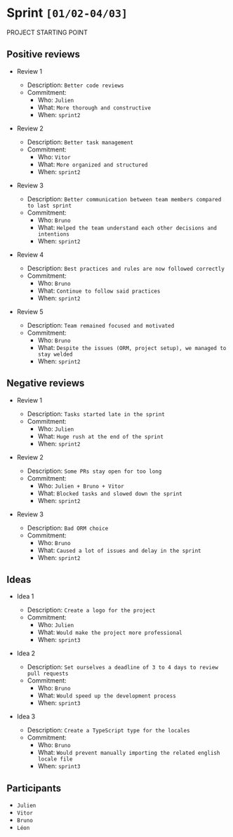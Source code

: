 # Sprint `[01/02-04/03]`

PROJECT STARTING POINT

## Positive reviews

- Review 1
  - Description: `Better code reviews`
  - Commitment:
    - Who: `Julien`
    - What: `More thorough and constructive`
    - When: `sprint2`

- Review 2
  - Description: `Better task management`
  - Commitment:
    - Who: `Vitor`
    - What: `More organized and structured`
    - When: `sprint2`

- Review 3
  - Description: `Better communication between team members compared to last sprint`
  - Commitment:
    - Who: `Bruno`
    - What: `Helped the team understand each other decisions and intentions`
    - When: `sprint2`

- Review 4
  - Description: `Best practices and rules are now followed correctly`
  - Commitment:
    - Who: `Bruno`
    - What: `Continue to follow said practices`
    - When: `sprint2`

- Review 5
  - Description: `Team remained focused and motivated`
  - Commitment:
    - Who: `Bruno`
    - What: `Despite the issues (ORM, project setup), we managed to stay welded`
    - When: `sprint2`

## Negative reviews

- Review 1
  - Description: `Tasks started late in the sprint`
  - Commitment:
    - Who: `Julien`
    - What: `Huge rush at the end of the sprint`
    - When: `sprint2`

- Review 2
  - Description: `Some PRs stay open for too long`
  - Commitment:
    - Who: `Julien + Bruno + Vitor`
    - What: `Blocked tasks and slowed down the sprint`
    - When: `sprint2`

- Review 3
  - Description: `Bad ORM choice`
  - Commitment:
    - Who: `Bruno`
    - What: `Caused a lot of issues and delay in the sprint`
    - When: `sprint2`

## Ideas

- Idea 1
  - Description: `Create a logo for the project`
  - Commitment:
    - Who: `Julien`
    - What: `Would make the project more professional`
    - When: `sprint3`

- Idea 2
  - Description: `Set ourselves a deadline of 3 to 4 days to review pull requests`
  - Commitment:
    - Who: `Bruno`
    - What: `Would speed up the development process`
    - When: `sprint3`

- Idea 3
  - Description: `Create a TypeScript type for the locales`
  - Commitment:
    - Who: `Bruno`
    - What: `Would prevent manually importing the related english locale file`
    - When: `sprint3`

## Participants

- `Julien`
- `Vitor`
- `Bruno`
- `Léon`
